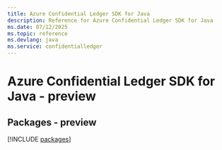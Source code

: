 ```yaml
---
title: Azure Confidential Ledger SDK for Java
description: Reference for Azure Confidential Ledger SDK for Java
ms.date: 07/12/2025
ms.topic: reference
ms.devlang: java
ms.service: confidentialledger
---
```

# Azure Confidential Ledger SDK for Java - preview
## Packages - preview
[!INCLUDE [packages](confidential-ledger-index.md)]
